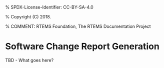 % SPDX-License-Identifier: CC-BY-SA-4.0

% Copyright (C) 2018.

% COMMENT: RTEMS Foundation, The RTEMS Documentation Project

# Software Change Report Generation

TBD - What goes here?
